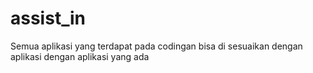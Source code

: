 # assist_in
Semua aplikasi yang terdapat pada codingan bisa di sesuaikan dengan aplikasi dengan aplikasi yang ada
